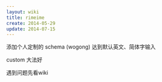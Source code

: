 ```yaml
---
layout: wiki
title: rimeime
create: 2014-05-29
update: 2014-07-15
---
```


添加个人定制的 schema (wogong) 达到默认英文、简体字输入

custom 大法好


遇到问题先看wiki

